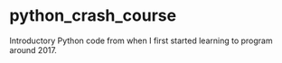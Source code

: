 # python_crash_course
Introductory Python code from when I first started learning to program around 2017.
